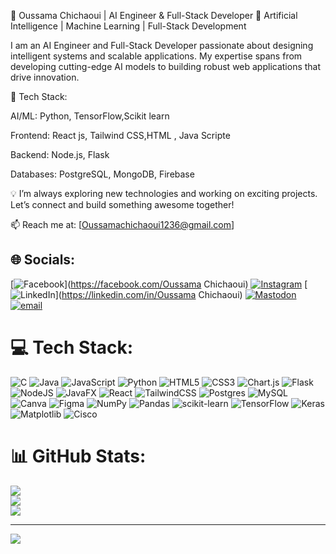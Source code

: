🚀 Oussama Chichaoui | AI Engineer & Full-Stack Developer
🔹 Artificial Intelligence | Machine Learning | Full-Stack Development

I am an AI Engineer and Full-Stack Developer passionate about designing intelligent systems and scalable applications. My expertise spans from developing cutting-edge AI models to building robust web applications that drive innovation.

🔹 Tech Stack:

AI/ML: Python, TensorFlow,Scikit learn

Frontend: React js, Tailwind CSS,HTML , Java Scripte

Backend: Node.js, Flask

Databases: PostgreSQL, MongoDB, Firebase

💡 I’m always exploring new technologies and working on exciting projects. Let’s connect and build something awesome together!

📫 Reach me at: [Oussamachichaoui1236@gmail.com]

## 🌐 Socials:
[![Facebook](https://img.shields.io/badge/Facebook-%231877F2.svg?logo=Facebook&logoColor=white)](https://facebook.com/Oussama Chichaoui) [![Instagram](https://img.shields.io/badge/Instagram-%23E4405F.svg?logo=Instagram&logoColor=white)](https://instagram.com/oussama_chichaouii) [![LinkedIn](https://img.shields.io/badge/LinkedIn-%230077B5.svg?logo=linkedin&logoColor=white)](https://linkedin.com/in/Oussama Chichaoui) [![Mastodon](https://img.shields.io/badge/-MASTODON-%232B90D9?logo=mastodon&logoColor=white)](https://mastodon.social/@‬‏) [![email](https://img.shields.io/badge/Email-D14836?logo=gmail&logoColor=white)](mailto:oussamachichaoui1236@gmail.com) 

# 💻 Tech Stack:
![C](https://img.shields.io/badge/c-%2300599C.svg?style=for-the-badge&logo=c&logoColor=white) ![Java](https://img.shields.io/badge/java-%23ED8B00.svg?style=for-the-badge&logo=openjdk&logoColor=white) ![JavaScript](https://img.shields.io/badge/javascript-%23323330.svg?style=for-the-badge&logo=javascript&logoColor=%23F7DF1E) ![Python](https://img.shields.io/badge/python-3670A0?style=for-the-badge&logo=python&logoColor=ffdd54) ![HTML5](https://img.shields.io/badge/html5-%23E34F26.svg?style=for-the-badge&logo=html5&logoColor=white) ![CSS3](https://img.shields.io/badge/css3-%231572B6.svg?style=for-the-badge&logo=css3&logoColor=white) ![Chart.js](https://img.shields.io/badge/chart.js-F5788D.svg?style=for-the-badge&logo=chart.js&logoColor=white) ![Flask](https://img.shields.io/badge/flask-%23000.svg?style=for-the-badge&logo=flask&logoColor=white) ![NodeJS](https://img.shields.io/badge/node.js-6DA55F?style=for-the-badge&logo=node.js&logoColor=white) ![JavaFX](https://img.shields.io/badge/javafx-%23FF0000.svg?style=for-the-badge&logo=javafx&logoColor=white) ![React](https://img.shields.io/badge/react-%2320232a.svg?style=for-the-badge&logo=react&logoColor=%2361DAFB) ![TailwindCSS](https://img.shields.io/badge/tailwindcss-%2338B2AC.svg?style=for-the-badge&logo=tailwind-css&logoColor=white) ![Postgres](https://img.shields.io/badge/postgres-%23316192.svg?style=for-the-badge&logo=postgresql&logoColor=white) ![MySQL](https://img.shields.io/badge/mysql-4479A1.svg?style=for-the-badge&logo=mysql&logoColor=white) ![Canva](https://img.shields.io/badge/Canva-%2300C4CC.svg?style=for-the-badge&logo=Canva&logoColor=white) ![Figma](https://img.shields.io/badge/figma-%23F24E1E.svg?style=for-the-badge&logo=figma&logoColor=white) ![NumPy](https://img.shields.io/badge/numpy-%23013243.svg?style=for-the-badge&logo=numpy&logoColor=white) ![Pandas](https://img.shields.io/badge/pandas-%23150458.svg?style=for-the-badge&logo=pandas&logoColor=white) ![scikit-learn](https://img.shields.io/badge/scikit--learn-%23F7931E.svg?style=for-the-badge&logo=scikit-learn&logoColor=white) ![TensorFlow](https://img.shields.io/badge/TensorFlow-%23FF6F00.svg?style=for-the-badge&logo=TensorFlow&logoColor=white) ![Keras](https://img.shields.io/badge/Keras-%23D00000.svg?style=for-the-badge&logo=Keras&logoColor=white) ![Matplotlib](https://img.shields.io/badge/Matplotlib-%23ffffff.svg?style=for-the-badge&logo=Matplotlib&logoColor=black) ![Cisco](https://img.shields.io/badge/cisco-%23049fd9.svg?style=for-the-badge&logo=cisco&logoColor=black)
# 📊 GitHub Stats:
![](https://github-readme-stats.vercel.app/api?username=OussamaCHI2&theme=dark&hide_border=false&include_all_commits=false&count_private=false)<br/>
![](https://nirzak-streak-stats.vercel.app/?user=OussamaCHI2&theme=dark&hide_border=false)<br/>
![](https://github-readme-stats.vercel.app/api/top-langs/?username=OussamaCHI2&theme=dark&hide_border=false&include_all_commits=false&count_private=false&layout=compact)

---
[![](https://visitcount.itsvg.in/api?id=OussamaCHI2&icon=0&color=0)](https://visitcount.itsvg.in)

<!-- Proudly created with GPRM ( https://gprm.itsvg.in ) -->
